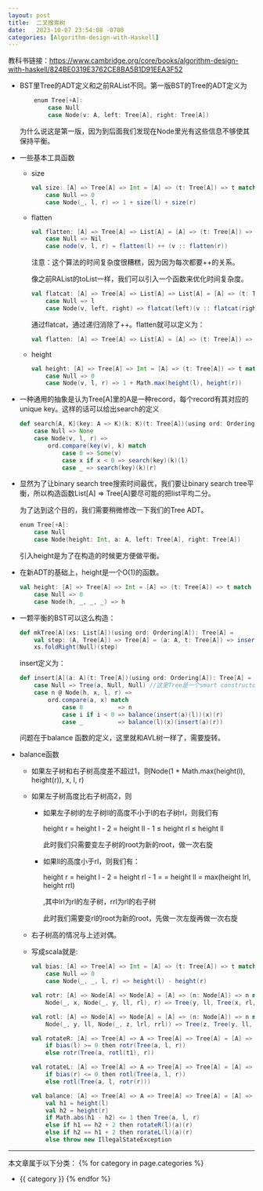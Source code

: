 ```yaml
---
layout: post
title:  二叉搜索树
date:   2023-10-07 23:54:08 -0700
categories: [Algorithm-design-with-Haskell]
---
```


教科书链接：<https://www.cambridge.org/core/books/algorithm-design-with-haskell/824BE0319E3762CE8BA5B1D91EEA3F52>

- BST里Tree的ADT定义和之前RAList不同。第一版BST的Tree的ADT定义为

    ```scala
        enum Tree[+A]:
            case Null
            case Node(v: A, left: Tree[A], right: Tree[A])
    ```

    为什么说这是第一版，因为到后面我们发现在Node里光有这些信息不够使其保持平衡。

- 一些基本工具函数

    - size

        ```scala
        val size: [A] => Tree[A] => Int = [A] => (t: Tree[A]) => t match
            case Null => 0
            case Node(_, l, r) => 1 + size(l) + size(r)
        ```

    - flatten
    
        ```scala
        val flatten: [A] => Tree[A] => List[A] = [A] => (t: Tree[A]) => t match
            case Null => Nil
            case node(v, l, r) = flatten(l) ++ (v :: flatten(r))
        ```

        注意：这个算法的时间复杂度很糟糕，因为因为每次都要++的关系。

        像之前RAList的toList一样，我们可以引入一个函数来优化时间复杂度。

        ```scala
        val flatcat: [A] => Tree[A] => List[A] => List[A] = [A] => (t: Tree[A]) => l => t match
            case Null => l
            case Node(v, left, right) => flatcat(left)(v :: flatcat(right)(l))
        ```

        通过flatcat，通过递归消除了++。flatten就可以定义为：
        ```scala
        val flatten: [A] => Tree[A] => List[A] = [A] => (t: Tree[A]) => flatcat(t)(Nil)
        ```

    - height

        ```scala
        val height: [A] => Tree[A] => Int = [A] => (t: Tree[A]) => t match 
            case Null => 0
            case Node(v, l, r) => 1 + Math.max(height(l), height(r))
        ```

- 一种通用的抽象是认为Tree[A]里的A是一种record，每个record有其对应的unique key。这样的话可以给出search的定义

    ```scala
    def search[A, K](key: A => K)(k: K)(t: Tree[A])(using ord: Ordering[K]): Option[A] = t match 
        case Null => None
        case Node(v, l, r) => 
            ord.compare(key(v), k) match
                case 0 => Some(v)
                case x if x < 0 => search(key)(k)(l)
                case _ => search(key)(k)(r)
    ```

- 显然为了让binary search tree搜索时间最优，我们要让binary search tree平衡，所以构造函数List[A] => Tree[A]要尽可能的把list平均二分。
    
    为了达到这个目的，我们需要稍微修改一下我们的Tree ADT。

    ```scala
    enum Tree[+A]:
        case Null
        case Node(height: Int, a: A, left: Tree[A], right: Tree[A])
    ```

    引入height是为了在构造的时候更方便做平衡。

- 在新ADT的基础上，height是一个O(1)的函数。

    ```scala
    val height: [A] => Tree[A] => Int = [A] => (t: Tree[A]) => t match
        case Null => 0
        case Node(h, _, _, _) => h
    ```

- 一颗平衡的BST可以这么构造：

    ```scala
    def mkTree[A](xs: List[A])(using ord: Ordering[A]): Tree[A] = 
        val step: (A, Tree[A]) => Tree[A] = (a: A, t: Tree[A]) => insert(a)(t)
        xs.foldRight(Null)(step)
    ```

    insert定义为：
    ```scala
    def insert[A](a: A)(t: Tree[A])(using ord: Ordering[A]): Tree[A] = t match
        case Null => Tree(a, Null, Null) //这里Tree是一个smart constructor，等于Node(1 + Math.max(height(l), height(r)), a, l, r)
        case n @ Node(h, x, l, r) =>
            ord.compare(a, x) match
                case 0          => n
                case i if i < 0 => balance(insert(a)(l))(x)(r)
                case _          => balance(l)(x)(insert(a)(r))
    ```

    问题在于balance 函数的定义，这里就和AVL树一样了，需要旋转。

- balance函数

    - 如果左子树和右子树高度差不超过1，则Node(1 + Math.max(height(l), height(r)), x, l, r)

    - 如果左子树高度比右子树高2，则

        - 如果左子树l的左子树ll的高度不小于l的右子树rl，则我们有

            height r = height l - 2 = height ll - 1 &le; height rl &le; height ll

            此时我们只需要变左子树的root为新的root，做一次右旋

        - 如果ll的高度小于rl，则我们有：

            height r = height l - 2 = height rl - 1 = = height ll = max(height lrl, height rrl)

            ,其中lrl为rl的左子树，rrl为rl的右子树

            此时我们需要变rl的root为新的root，先做一次左旋再做一次右旋

    - 右子树高的情况与上述对偶。

    - 写成scala就是:

        ```scala
        val bias: [A] => Tree[A] => Int = [A] => (t: Tree[A]) => t match
            case Null => 0
            case Node(_, _, l, r) => height(l) - height(r)

        val rotr: [A] => Node[A] => Node[A] = [A] => (n: Node[A]) => n match
            Node(_, x, Node(_, y, ll, rl), r) => Tree(y, ll, Tree(x, rl, r))

        val rotl: [A] => Node[A] => Node[A] = [A] => (n: Node[A]) => n match
            Node(_, y, ll, Node(_, z, lrl, rrl)) => Tree(z, Tree(y, ll, lrl), rrl)

        val rotateR: [A] => Tree[A] => A => Tree[A] => Tree[A] = [A] => (l: Tree[A]) => a => r =>
            if bias(l) >= 0 then rotr(Tree(a, l, r))
            else rotr(Tree(a, rotl(t1), r))

        val rotateL: [A] => Tree[A] => A => Tree[A] => Tree[A] = [A] => (l: Tree[A]) => a => r =>
            if bias(r) <= 0 then rotl(Tree(a, l, r))
            else rotl(Tree(a, l, rotr(r)))

        val balance: [A] => Tree[A] => A => Tree[A] => Tree[A] = [A] => (l: Tree[A]) => a => r => 
            val h1 = height(l)
            val h2 = height(r)
            if Math.abs(h1 - h2) <= 1 then Tree(a, l, r)
            else if h1 == h2 + 2 then rotateR(l)(a)(r)
            else if h2 == h1 + 2 then rorateL(l)(a)(r)
            else throw new IllegalStateException
        ```

            


---
本文章属于以下分类：
{% for category in page.categories %}
- {{ category }}
{% endfor %}